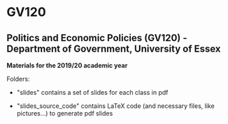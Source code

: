 # GV120
## Politics and Economic Policies (GV120) - Department of Government, University of Essex

**Materials for the 2019/20 academic year**

Folders:

- "slides" contains a set of slides for each class in pdf

- "slides_source_code" contains LaTeX code (and necessary files, like pictures...) to generate pdf slides
